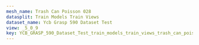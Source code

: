 ```yaml
---
mesh_name: Trash Can Poisson 028
datasplit: Train Models Train Views
dataset_name: Ycb Grasp 590 Dataset Test
view: _5_0_9
key: YCB_GRASP_590_Dataset_Test_train_models_train_views_trash_can_poisson_028__5_0_9
---
```

